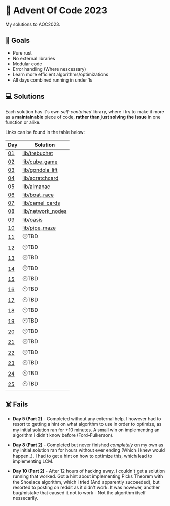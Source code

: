# 🎄 Advent Of Code 2023

My solutions to AOC2023.

## 🥅 Goals
* Pure rust
* No external libraries
* Modular code
* Error handling (Where nescessary)
* Learn more efficient algorithms/optimizations
* All days combined running in under 1s

## 💻 Solutions

Each solution has it's own _self-contained_ library, where i try to make it more as a **maintainable** piece of code, **rather than just solving the issue** in one function or alike.

Links can be found in the table below:

| Day                                           | Solution                                  |
|-----------------------------------------------|-------------------------------------------|
| [01](https://adventofcode.com/2023/day/1)     | [lib/trebuchet](./lib/trebuchet/)         |
| [02](https://adventofcode.com/2023/day/2)     | [lib/cube_game](./lib/cube_game/)         |
| [03](https://adventofcode.com/2023/day/3)     | [lib/gondola_lift](./lib/gondola_lift)    |
| [04](https://adventofcode.com/2023/day/4)     | [lib/scratchcard](./lib/scratchcard/)     |
| [05](https://adventofcode.com/2023/day/5)     | [lib/almanac](./lib/almanac/)             |
| [06](https://adventofcode.com/2023/day/6)     | [lib/boat_race](./lib/boat_race/)         |
| [07](https://adventofcode.com/2023/day/7)     | [lib/camel_cards](./lib/camel_cards/)     |
| [08](https://adventofcode.com/2023/day/8)     | [lib/network_nodes](./lib/network_nodes/) |
| [09](https://adventofcode.com/2023/day/9)     | [lib/oasis](./lib/oasis/)                 |
| [10](https://adventofcode.com/2023/day/10)    | [lib/pipe_maze](./lib/pipe_maze/)         |
| [11](https://adventofcode.com/2023/day/11)    | 🕙TBD |
| [12](https://adventofcode.com/2023/day/12)    | 🕙TBD |
| [13](https://adventofcode.com/2023/day/13)    | 🕙TBD |
| [14](https://adventofcode.com/2023/day/14)    | 🕙TBD |
| [15](https://adventofcode.com/2023/day/15)    | 🕙TBD |
| [16](https://adventofcode.com/2023/day/16)    | 🕙TBD |
| [17](https://adventofcode.com/2023/day/17)    | 🕙TBD |
| [18](https://adventofcode.com/2023/day/18)    | 🕙TBD |
| [19](https://adventofcode.com/2023/day/19)    | 🕙TBD |
| [20](https://adventofcode.com/2023/day/20)    | 🕙TBD |
| [21](https://adventofcode.com/2023/day/21)    | 🕙TBD |
| [22](https://adventofcode.com/2023/day/22)    | 🕙TBD |
| [23](https://adventofcode.com/2023/day/23)    | 🕙TBD |
| [24](https://adventofcode.com/2023/day/24)    | 🕙TBD |
| [25](https://adventofcode.com/2023/day/25)    | 🕙TBD |

## ☠️ Fails
* **Day 5 (Part 2)** - Completed without any external help. I however had to resort to getting a hint on what algorithm to use in order to optimize, as my initial solution ran for +10 minutes. A small win on implementing an algorithm i didn't know before (Ford–Fulkerson).

* **Day 8 (Part 2)** - Completed but never finished *completely* on my own as my initial solution ran for hours without ever ending (Which i knew would happen..). I had to get a hint on how to optimize this, which lead to implementing LCM.

* **Day 10 (Part 2)** - After 12 hours of hacking away, i couldn't get a solution running that worked. Got a hint about implementing Picks Theorem with the Shoelace algorithm, which i tried (And apparently succeeded), but resorted to posting on reddit as it didn't work. It was however, another bug/mistake that caused it not to work - Not the algorithm itself nessecarily.